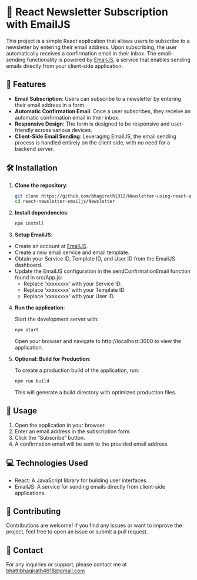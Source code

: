 # 📧 React Newsletter Subscription with EmailJS

This project is a simple React application that allows users to subscribe to a newsletter by entering their email address. Upon subscribing, the user automatically receives a confirmation email in their inbox. The email-sending functionality is powered by [EmailJS](https://www.emailjs.com/), a service that enables sending emails directly from your client-side application.

## 🚀 Features

- **Email Subscription**: Users can subscribe to a newsletter by entering their email address in a form.
- **Automatic Confirmation Email**: Once a user subscribes, they receive an automatic confirmation email in their inbox.
- **Responsive Design**: The form is designed to be responsive and user-friendly across various devices.
- **Client-Side Email Sending**: Leveraging EmailJS, the email sending process is handled entirely on the client side, with no need for a backend server.

## 🛠️ Installation

1. **Clone the repository**:
   ```bash
   git clone https://github.com/bhagirath1312/Newsletter-using-react-and-emailjs.git
   cd react-newsletter-emailjs/Newsletter

2. **Install dependencies**:
   ```bash
   npm install

3. **Setup EmailJS**:
   
  - Create an account at [EmailJS](https://www.emailjs.com).
  - Create a new email service and email template.
  - Obtain your Service ID, Template ID, and User ID from the EmailJS dashboard.
  - Update the EmailJS configuration in the sendConfirmationEmail function found in src/App.js:
    - Replace 'xxxxxxxx' with your Service ID.
    - Replace 'xxxxxxxx' with your Template ID.
    - Replace 'xxxxxxxx' with your User ID.

4. **Run the application**:
   
   Start the development server with:
   ```bash
   npm start
   ```
   Open your browser and navigate to http://localhost:3000 to view the application.

6. **Optional: Build for Production**:

   To create a production build of the application, run:
   ```bash
   npm run build
   ```
   This will generate a build directory with optimized production files.

## 📝 Usage
  1. Open the application in your browser.
  2. Enter an email address in the subscription form.
  3. Click the “Subscribe” button.
  4. A confirmation email will be sent to the provided email address.

## 💻 Technologies Used
  -	React: A JavaScript library for building user interfaces.
  -	EmailJS: A service for sending emails directly from client-side applications.

## 🤝 Contributing

  Contributions are welcome! If you find any issues or want to improve the project, feel free to open an issue or submit a pull request.

## 📧 Contact

  For any inquiries or support, please contact me at bhattibhagirath4618@gmail.com
